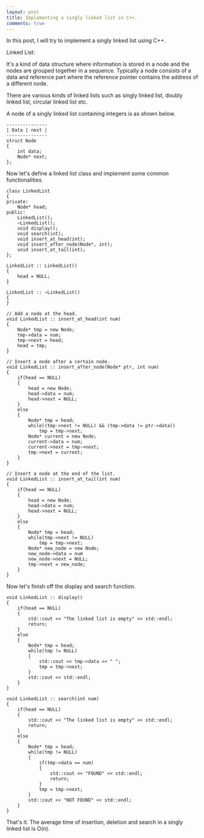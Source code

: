 ```yaml
---
layout: post
title: Implementing a singly linked list in C++.
comments: true
---
```


In this post, I will try to implement a singly linked list using C++.

Linked List:

It's a kind of data structure where information is stored in a node and the nodes are grouped together in a sequence. Typically a node consists of a data and reference part where the reference pointer contains the address of a different node.

There are various kinds of linked lists such as singly linked list, doubly linked list, circular linked list etc.

A node of a singly linked list containing integers is as shown below.

```
---------------
| Data | next |
---------------  
struct Node
{
    int data;
    Node* next;
};
```

Now let's define a linked list class and implement some common functionalities.

```
class LinkedList
{
private:
    Node* head;
public:
    LinkedList();                        
    ~LinkedList();                      
    void display();
    void search(int);
    void insert_at_head(int);               
    void insert_after_node(Node*, int);   
    void insert_at_tail(int);              
};

LinkedList :: LinkedList()
{
    head = NULL;
}

LinkedList :: ~LinkedList()
{
}

// Add a node at the head.
void LinkedList :: insert_at_head(int num)
{
    Node* tmp = new Node;
    tmp->data = num;
    tmp->next = head;
    head = tmp;
}

// Insert a node after a certain node.
void LinkedList :: insert_after_node(Node* ptr, int num)
{
    if(head == NULL)
    {
        head = new Node;
        head->data = num;
        head->next = NULL;
    }
    else
    {
        Node* tmp = head;
        while((tmp->next != NULL) && (tmp->data != ptr->data))
            tmp = tmp->next;
        Node* current = new Node;
        current->data = num;
        current->next = tmp->next;
        tmp->next = current;
    }
}

// Insert a node at the end of the list.
void LinkedList :: insert_at_tail(int num)
{
    if(head == NULL)
    {
        head = new Node;
        head->data = num;
        head->next = NULL;
    }
    else
    {
        Node* tmp = head;
        while(tmp->next != NULL)
            tmp = tmp->next;
        Node* new_node = new Node;
        new_node->data = num
        new_node->next = NULL;
        tmp->next = new_node;
    }
}
```

Now let's finish off the display and search function.

```
void LinkedList :: display()
{
    if(head == NULL)
    {
        std::cout << "The linked list is empty" << std::endl;
        return;
    }
    else
    {
        Node* tmp = head;
        while(tmp != NULL)
        {
            std::cout << tmp->data << " ";
            tmp = tmp->next;
        }
        std::cout << std::endl;
    }
}

void LinkedList :: search(int num)
{
    if(head == NULL)
    {
        std::cout << "The linked list is empty" << std::endl;
        return;
    }
    else
    {
        Node* tmp = head;
        while(tmp != NULL)
        {
            if(tmp->data == num)
            {
                std::cout << "FOUND" << std::endl;
                return;
            }
            tmp = tmp->next;
        }
        std::cout << "NOT FOUND" << std::endl;
    }
}
```

That's it. The average time of insertion, deletion and search in a singly linked list is O(n).
